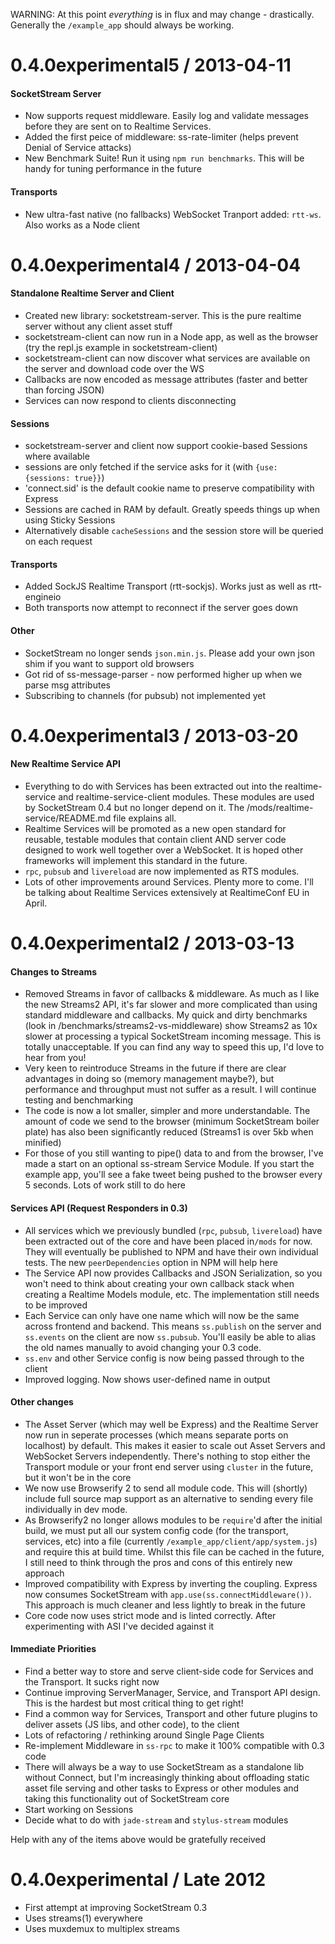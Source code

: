 WARNING: At this point *everything* is in flux and may change - drastically.
Generally the `/example_app` should always be working.

0.4.0experimental5 / 2013-04-11
===============================

#### SocketStream Server

* Now supports request middleware. Easily log and validate messages before they are sent on to Realtime Services.
* Added the first peice of middleware: ss-rate-limiter (helps prevent Denial of Service attacks)
* New Benchmark Suite! Run it using `npm run benchmarks`. This will be handy for tuning performance in the future


#### Transports

* New ultra-fast native (no fallbacks) WebSocket Tranport added: `rtt-ws`. Also works as a Node client



0.4.0experimental4 / 2013-04-04
===============================

#### Standalone Realtime Server and Client

* Created new library: socketstream-server. This is the pure realtime server without any client asset stuff
* socketstream-client can now run in a Node app, as well as the browser (try the repl.js example in socketstream-client)
* socketstream-client can now discover what services are available on the server and download code over the WS
* Callbacks are now encoded as message attributes (faster and better than forcing JSON)
* Services can now respond to clients disconnecting

#### Sessions

* socketstream-server and client now support cookie-based Sessions where available
* sessions are only fetched if the service asks for it (with `{use: {sessions: true}}`)
* 'connect.sid' is the default cookie name to preserve compatibility with Express
* Sessions are cached in RAM by default. Greatly speeds things up when using Sticky Sessions
* Alternatively disable `cacheSessions` and the session store will be queried on each request

#### Transports

* Added SockJS Realtime Transport (rtt-sockjs). Works just as well as rtt-engineio 
* Both transports now attempt to reconnect if the server goes down

#### Other

* SocketStream no longer sends `json.min.js`. Please add your own json shim if you want to support old browsers
* Got rid of ss-message-parser - now performed higher up when we parse msg attributes
* Subscribing to channels (for pubsub) not implemented yet



0.4.0experimental3 / 2013-03-20
===============================

#### New Realtime Service API

* Everything to do with Services has been extracted out into the realtime-service and realtime-service-client modules. These modules are used by SocketStream 0.4 but no longer depend on it. The /mods/realtime-service/README.md file explains all.
* Realtime Services will be promoted as a new open standard for reusable, testable modules that contain client AND server code designed to work well together over a WebSocket. It is hoped other frameworks will implement this standard in the future.
* `rpc`, `pubsub` and `livereload` are now implemented as RTS modules.
* Lots of other improvements around Services. Plenty more to come. I'll be talking about Realtime Services extensively at RealtimeConf EU in April.



0.4.0experimental2 / 2013-03-13
===============================

#### Changes to Streams

* Removed Streams in favor of callbacks & middleware. As much as I like the new Streams2 API, it's far slower and more complicated than using standard middleware and callbacks. My quick and dirty benchmarks (look in /benchmarks/streams2-vs-middleware) show Streams2 as 10x slower at processing a typical SocketStream incoming message. This is totally unacceptable. If you can find any way to speed this up, I'd love to hear from you!
* Very keen to reintroduce Streams in the future if there are clear advantages in doing so (memory management maybe?), but performance and throughput must not suffer as a result. I will continue testing and benchmarking
* The code is now a lot smaller, simpler and more understandable. The amount of code we send to the browser (minimum SocketStream boiler plate) has also been significantly reduced (Streams1 is over 5kb when minified)
* For those of you still wanting to pipe() data to and from the browser, I've made a start on an optional ss-stream Service Module. If you start the example app, you'll see a fake tweet being pushed to the browser every 5 seconds. Lots of work still to do here


#### Services API (Request Responders in 0.3)

* All services which we previously bundled (`rpc`, `pubsub`, `livereload`) have been extracted out of the core and have been placed in`/mods` for now. They will eventually be published to NPM and have their own individual tests. The new `peerDependencies` option in NPM will help here
* The Service API now provides Callbacks and JSON Serialization, so you won't need to think about creating your own callback stack when creating a Realtime Models module, etc. The implementation still needs to be improved
* Each Service can only have one name which will now be the same across frontend and backend. This means `ss.publish` on the server and `ss.events` on the client are now `ss.pubsub`. You'll easily be able to alias the old names manually to avoid changing your 0.3 code.
* `ss.env` and other Service config is now being passed through to the client
* Improved logging. Now shows user-defined name in output


#### Other changes

* The Asset Server (which may well be Express) and the Realtime Server now run in seperate processes (which means separate ports on localhost) by default. This makes it easier to scale out Asset Servers and WebSocket Servers independently. There's nothing to stop either the Transport module or your front end server using `cluster` in the future, but it won't be in the core
* We now use Browserify 2 to send all module code. This will (shortly) include full source map support as an alternative to sending every file individually in dev mode.
* As Browserify2 no longer allows modules to be `require`'d after the initial build, we must put all our system config code (for the transport, services, etc) into a file (currently `/example_app/client/app/system.js`) and require this at build time. Whilst this file can be cached in the future, I still need to think through the pros and cons of this entirely new approach
* Improved compatibility with Express by inverting the coupling. Express now consumes SocketStream with `app.use(ss.connectMiddleware())`. This approach is much cleaner and less lightly to break in the future
* Core code now uses strict mode and is linted correctly. After experimenting with ASI I've decided against it


#### Immediate Priorities

* Find a better way to store and serve client-side code for Services and the Transport. It sucks right now
* Continue improving ServerManager, Service, and Transport API design. This is the hardest but most critical thing to get right!
* Find a common way for Services, Transport and other future plugins to deliver assets (JS libs, and other code), to the client
* Lots of refactoring / rethinking around Single Page Clients
* Re-implement Middleware in `ss-rpc` to make it 100% compatible with 0.3 code
* There will always be a way to use SocketStream as a standalone lib without Connect, but I'm increasingly thinking about offloading static asset file serving and other tasks to Express or other modules and taking this functionality out of SocketStream core
* Start working on Sessions
* Decide what to do with `jade-stream` and `stylus-stream` modules

Help with any of the items above would be gratefully received



0.4.0experimental / Late 2012
=============================

* First attempt at improving SocketStream 0.3
* Uses streams(1) everywhere
* Uses muxdemux to multiplex streams